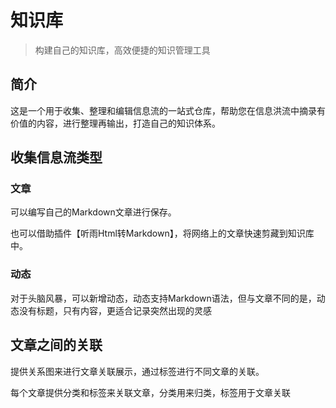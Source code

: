 # 知识库

> 构建自己的知识库，高效便捷的知识管理工具

## 简介

这是一个用于收集、整理和编辑信息流的一站式仓库，帮助您在信息洪流中摘录有价值的内容，进行整理再输出，打造自己的知识体系。

## 收集信息流类型

### 文章

可以编写自己的Markdown文章进行保存。

也可以借助插件【听雨Html转Markdown】，将网络上的文章快速剪藏到知识库中。

### 动态

对于头脑风暴，可以新增动态，动态支持Markdown语法，但与文章不同的是，动态没有标题，只有内容，更适合记录突然出现的灵感

## 文章之间的关联

提供关系图来进行文章关联展示，通过标签进行不同文章的关联。

每个文章提供分类和标签来关联文章，分类用来归类，标签用于文章关联
